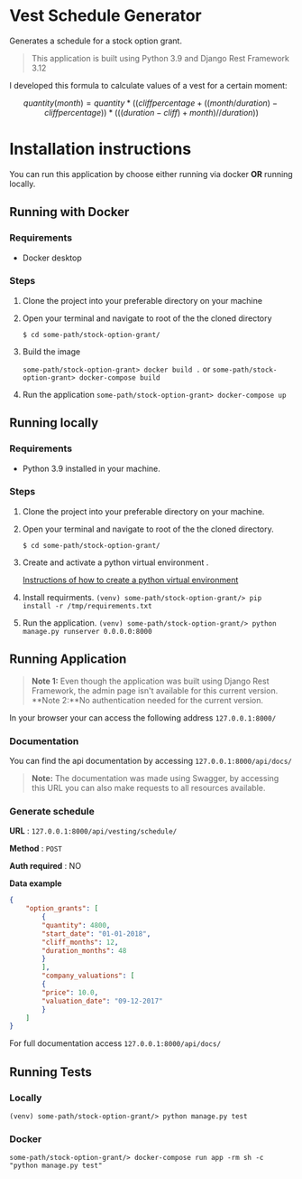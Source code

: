 #  Vest Schedule Generator

Generates a schedule for a stock option grant.

> This application is built using Python 3.9 and Django Rest Framework 3.12

I developed this formula to calculate values of a vest for a certain moment:

$$
quantity( month) =  quantity  * ((cliffpercentage  + ((month  /  duration) -  cliffpercentage))* (((duration  -  cliff) +  month) //  duration)) 
$$

# Installation instructions
You can run this application by choose either running via docker **OR** running locally.


## Running with Docker
### Requirements

 - Docker desktop

 
### Steps

 1. Clone the project into your preferable directory on your machine
 2. Open your terminal and navigate to root of the the cloned directory

    `$ cd some-path/stock-option-grant/` 

3. Build the image
	
	`some-path/stock-option-grant> docker build .`
	or 
	`some-path/stock-option-grant> docker-compose build`

 4. Run the application
 `some-path/stock-option-grant> docker-compose up`




## Running locally
### Requirements

 - Python 3.9 installed in your machine.

 
### Steps

 1. Clone the project into your preferable directory on your machine.
 2. Open your terminal and navigate to root of the the cloned directory.

    `$ cd some-path/stock-option-grant/` 

3. Create and activate a python virtual environment .
	
     [Instructions of how to create a python virtual environment](https://packaging.python.org/en/latest/guides/installing-using-pip-and-virtual-environments/)

 4. Install requirments.
 `(venv) some-path/stock-option-grant/> pip install -r /tmp/requirements.txt`

4. Run the application.
 `(venv) some-path/stock-option-grant/> python manage.py runserver 0.0.0.0:8000` 

## Running Application 

> **Note 1:** Even though the application was built using Django Rest Framework, the admin page isn't available for this current version.
> **Note 2:**No authentication needed for the current version.

In your browser your can access the following address `127.0.0.1:8000/`
### Documentation
You can find the api documentation by accessing `127.0.0.1:8000/api/docs/`
> **Note:**  The documentation was made using Swagger, by accessing this URL you can also make requests to all resources available.

### Generate schedule

**URL** : `127.0.0.1:8000/api/vesting/schedule/`

**Method** : `POST`

**Auth required** : NO

**Data example**

```json
{
	"option_grants": [
		{
		"quantity": 4800,
		"start_date": "01-01-2018",
		"cliff_months": 12,
		"duration_months": 48
		}
		],
		"company_valuations": [
		{
		"price": 10.0,
		"valuation_date": "09-12-2017"
		}
	]
}
```
For full documentation access  `127.0.0.1:8000/api/docs/`

## Running Tests
### Locally
`(venv) some-path/stock-option-grant/> python manage.py test` 

### Docker
`some-path/stock-option-grant/> docker-compose run app -rm sh -c "python manage.py test"` 


